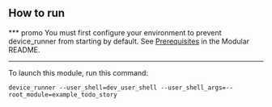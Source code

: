 ## How to run

*** promo
You must first configure your environment to prevent device_runner from starting
by default. See [Prerequisites](../../README.md#Prerequisities) in the Modular
README.
***

To launch this module, run this command:
```
device_runner --user_shell=dev_user_shell --user_shell_args=--root_module=example_todo_story
```
